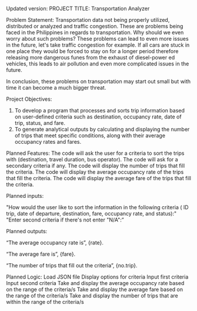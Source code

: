Updated version:
PROJECT TITLE: Transportation Analyzer

Problem Statement:
Transportation data not being properly utilized, distributed or analyzed and traffic congestion.
These are problems being faced in the
Philippines in regards to transportation. Why should we even worry about such problems?
These problems
can lead to even more issues in the future, 
let's take traffic congestion for example. If all cars are stuck in one place they would be forced to stay on for a longer period therefore releasing more dangerous funes from the exhaust of diesel-power ed vehicles, this leads to air pollution and even more complicated issues in the future.

In conclusion, these problems on transportation may start out small but with time it can become a much bigger threat.

Project Objectives:
1. To develop a program that processes and sorts trip information based on user-defined criteria such as destination, occupancy rate, date of trip, status, and fare.
2. To generate analytical outputs by calculating and displaying the number of trips that meet specific conditions, along with their average occupancy rates and fares.

Planned Features:
The code will ask the user for a criteria to sort the trips with (destination, travel duration, bus operator).
The code will ask for a secondary criteria if any.
The code will display the number of trips that fill the criteria.
The code will display the average occupancy rate of the trips that fill the criteria.
The code will display the average fare of the trips that fill the criteria.

Planned inputs:

"How would the user like to sort the information in the following criteria ( ID trip, date of departure, destination, fare, occupancy rate, and status):"
"Enter second criteria if there's not enter "N/A":”

Planned outputs: 

“The average occupancy rate is”, {rate}.

“The average fare is”, {fare}.

“The number of trips that fill out the criteria”, {no.trip}.

Planned Logic:
Load JSON file
Display options for criteria
Input first criteria
Input second criteria 
Take and display the average occupancy rate based on the range of the criteria/s
Take and display the average fare based on the range of the criteria/s
Take and display the number of trips that are within the range of the criteria/s
